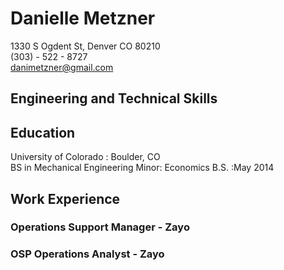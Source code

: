 # Danielle Metzner
1330 S Ogdent St, Denver CO 80210  
(303) - 522 - 8727  
danimetzner@gmail.com  

## Engineering and Technical Skills
## Education
University of Colorado
: Boulder, CO  
BS in Mechanical Engineering  Minor: Economics B.S.
:May 2014

## Work Experience
### Operations Support Manager - Zayo

### OSP Operations Analyst - Zayo
